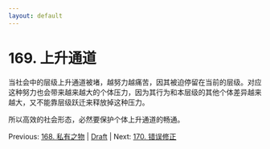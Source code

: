 ```yaml
---
layout: default
---
```

# 169. 上升通道

当社会中的层级上升通道被堵，越努力越痛苦，因其被迫停留在当前的层级。对应这种努力也会带来越来越大的个体压力，因为其行为和本层级的其他个体差异越来越大，又不能靠层级跃迁来释放掉这种压力。

所以高效的社会形态，必然要保护个体上升通道的畅通。

Previous: [168. 私有之物](168.md) | [Draft](../Draft.md) | Next: [170. 错误修正](170.md)